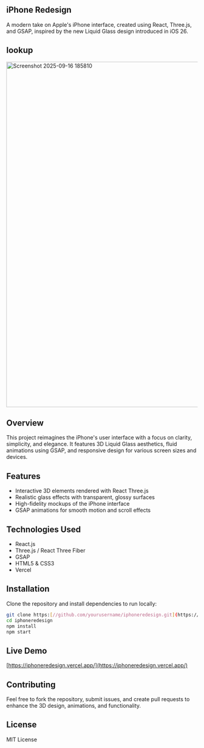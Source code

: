 ## iPhone Redesign

A modern take on Apple's iPhone interface, created using React, Three.js, and GSAP, inspired by the new Liquid Glass design introduced in iOS 26.

## lookup
<img width="1866" height="908" alt="Screenshot 2025-09-16 185810" src="https://github.com/user-attachments/assets/d571bc97-1279-4a03-a385-67ad67e5e920" />

## Overview

This project reimagines the iPhone's user interface with a focus on clarity, simplicity, and elegance. It features 3D Liquid Glass aesthetics, fluid animations using GSAP, and responsive design for various screen sizes and devices.

## Features

* Interactive 3D elements rendered with React Three.js
* Realistic glass effects with transparent, glossy surfaces
* High-fidelity mockups of the iPhone interface
* GSAP animations for smooth motion and scroll effects

## Technologies Used

* React.js
* Three.js / React Three Fiber
* GSAP
* HTML5 & CSS3
* Vercel

## Installation

Clone the repository and install dependencies to run locally:

```bash
git clone https:[//github.com/yourusername/iphoneredesign.git](https://github.com/R0shanShrestha/IphoneMockup)
cd iphoneredesign
npm install
npm start
```

## Live Demo

[https://iphoneredesign.vercel.app/](https://iphoneredesign.vercel.app/)

## Contributing

Feel free to fork the repository, submit issues, and create pull requests to enhance the 3D design, animations, and functionality.

## License

MIT License
